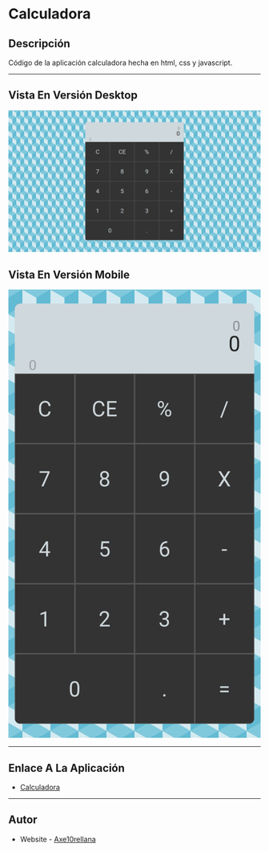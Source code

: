 # Calculadora

## Descripción

Código de la aplicación calculadora hecha en html, css y javascript.

---

## Vista En Versión Desktop

![Vista_En_Versión_Desktop](./assets/desktop-preview.jpg)

## Vista En Versión Mobile

![Vista_En_Versión_Mobile](./assets/mobile-design.jpg)

---

## Enlace A La Aplicación

- [Calculadora](https://calculadora-web-page.netlify.app/)

---

## Autor

- Website - [Axe10rellana](https://axe10rellana.github.io/portafolio/portafolio/)
